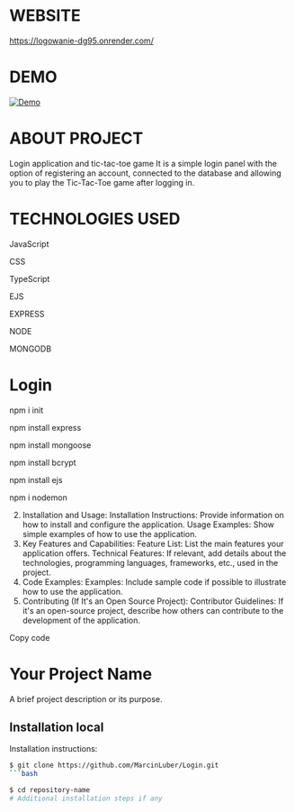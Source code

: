 # WEBSITE
https://logowanie-dg95.onrender.com/

# DEMO

[![Demo](https://img.youtube.com/vi/8d5NCJSuhgo/0.jpg)](https://youtu.be/8d5NCJSuhgo)

# ABOUT PROJECT

Login application and tic-tac-toe game
It is a simple login panel with the option of registering an account, connected to the database and allowing you to play the Tic-Tac-Toe game after logging in.

# TECHNOLOGIES USED

JavaScript

CSS

TypeScript

EJS

EXPRESS

NODE

MONGODB


# Login
npm i init

npm install express

npm install mongoose

npm install bcrypt

npm install ejs

npm i nodemon


2. Installation and Usage:
Installation Instructions: Provide information on how to install and configure the application.
Usage Examples: Show simple examples of how to use the application.
3. Key Features and Capabilities:
Feature List: List the main features your application offers.
Technical Features: If relevant, add details about the technologies, programming languages, frameworks, etc., used in the project.
4. Code Examples:
Examples: Include sample code if possible to illustrate how to use the application.
5. Contributing (If It's an Open Source Project):
Contributor Guidelines: If it's an open-source project, describe how others can contribute to the development of the application.

Copy code
# Your Project Name

A brief project description or its purpose.

## Installation local

Installation instructions:

```bash
$ git clone https://github.com/MarcinLuber/Login.git
```bash

$ cd repository-name
# Additional installation steps if any
